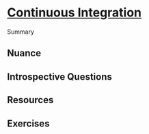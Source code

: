 # [Continuous Integration](https://dora.dev/devops-capabilities/technical/continuous-integration/)

Summary

## Nuance

## Introspective Questions

## Resources

## Exercises
